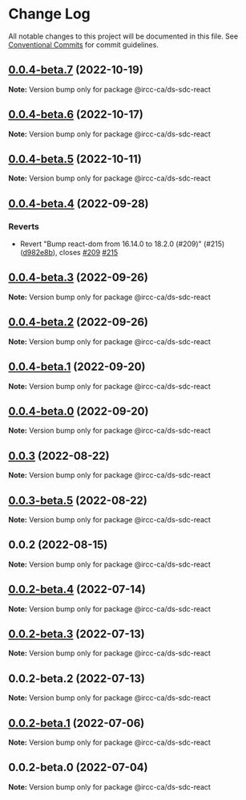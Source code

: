 # Change Log

All notable changes to this project will be documented in this file.
See [Conventional Commits](https://conventionalcommits.org) for commit guidelines.

## [0.0.4-beta.7](https://github.com/IRCC-ca/ds-sdc/compare/@ircc-ca/ds-sdc-react@0.0.4-beta.6...@ircc-ca/ds-sdc-react@0.0.4-beta.7) (2022-10-19)

**Note:** Version bump only for package @ircc-ca/ds-sdc-react

## [0.0.4-beta.6](https://github.com/IRCC-ca/ds-sdc/compare/@ircc-ca/ds-sdc-react@0.0.4-beta.5...@ircc-ca/ds-sdc-react@0.0.4-beta.6) (2022-10-17)

**Note:** Version bump only for package @ircc-ca/ds-sdc-react

## [0.0.4-beta.5](https://github.com/IRCC-ca/ds-sdc/compare/@ircc-ca/ds-sdc-react@0.0.4-beta.4...@ircc-ca/ds-sdc-react@0.0.4-beta.5) (2022-10-11)

**Note:** Version bump only for package @ircc-ca/ds-sdc-react

## [0.0.4-beta.4](https://github.com/IRCC-ca/ds-sdc/compare/@ircc-ca/ds-sdc-react@0.0.4-beta.3...@ircc-ca/ds-sdc-react@0.0.4-beta.4) (2022-09-28)

### Reverts

-   Revert "Bump react-dom from 16.14.0 to 18.2.0 (#209)" (#215) ([d982e8b](https://github.com/IRCC-ca/ds-sdc/commit/d982e8b3c51d8e6933355f89aa89ca1bbe5ebe06)), closes [#209](https://github.com/IRCC-ca/ds-sdc/issues/209) [#215](https://github.com/IRCC-ca/ds-sdc/issues/215)

## [0.0.4-beta.3](https://github.com/IRCC-ca/ds-sdc/compare/@ircc-ca/ds-sdc-react@0.0.4-beta.2...@ircc-ca/ds-sdc-react@0.0.4-beta.3) (2022-09-26)

**Note:** Version bump only for package @ircc-ca/ds-sdc-react

## [0.0.4-beta.2](https://github.com/IRCC-ca/ds-sdc/compare/@ircc-ca/ds-sdc-react@0.0.4-beta.1...@ircc-ca/ds-sdc-react@0.0.4-beta.2) (2022-09-26)

**Note:** Version bump only for package @ircc-ca/ds-sdc-react

## [0.0.4-beta.1](https://github.com/IRCC-ca/ds-sdc/compare/@ircc-ca/ds-sdc-react@0.0.4-beta.0...@ircc-ca/ds-sdc-react@0.0.4-beta.1) (2022-09-20)

**Note:** Version bump only for package @ircc-ca/ds-sdc-react

## [0.0.4-beta.0](https://github.com/IRCC-ca/ds-sdc/compare/@ircc-ca/ds-sdc-react@0.0.3...@ircc-ca/ds-sdc-react@0.0.4-beta.0) (2022-09-20)

**Note:** Version bump only for package @ircc-ca/ds-sdc-react

## [0.0.3](https://github.com/IRCC-ca/ds-sdc/compare/@ircc-ca/ds-sdc-react@0.0.3-beta.5...@ircc-ca/ds-sdc-react@0.0.3) (2022-08-22)

**Note:** Version bump only for package @ircc-ca/ds-sdc-react

## [0.0.3-beta.5](https://github.com/IRCC-ca/ds-sdc/compare/@ircc-ca/ds-sdc-react@0.0.2...@ircc-ca/ds-sdc-react@0.0.3-beta.5) (2022-08-22)

**Note:** Version bump only for package @ircc-ca/ds-sdc-react

## 0.0.2 (2022-08-15)

**Note:** Version bump only for package @ircc-ca/ds-sdc-react

## [0.0.2-beta.4](https://github.com/IRCC-ca/ds-sdc/compare/@ircc-ca/ds-sdc-react@0.0.2-beta.3...@ircc-ca/ds-sdc-react@0.0.2-beta.4) (2022-07-14)

**Note:** Version bump only for package @ircc-ca/ds-sdc-react

## [0.0.2-beta.3](https://github.com/IRCC-ca/ds-sdc/compare/@ircc-ca/ds-sdc-react@0.0.2-beta.2...@ircc-ca/ds-sdc-react@0.0.2-beta.3) (2022-07-13)

**Note:** Version bump only for package @ircc-ca/ds-sdc-react

## 0.0.2-beta.2 (2022-07-13)

**Note:** Version bump only for package @ircc-ca/ds-sdc-react

## [0.0.2-beta.1](https://github.com/IRCC-ca/ds-sdc/compare/@ircc-ca/ds-sdc-react@0.0.2-beta.0...@ircc-ca/ds-sdc-react@0.0.2-beta.1) (2022-07-06)

**Note:** Version bump only for package @ircc-ca/ds-sdc-react

## 0.0.2-beta.0 (2022-07-04)

**Note:** Version bump only for package @ircc-ca/ds-sdc-react
